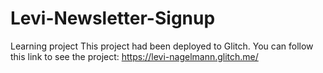 # Levi-Newsletter-Signup
Learning project
This project had been deployed to Glitch.
You can follow this link to see the project: https://levi-nagelmann.glitch.me/
